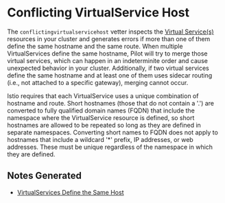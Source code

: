# Conflicting VirtualService Host

The `conflictingvirtualservicehost` vetter inspects the [Virtual
Service(s)](https://istio.io/docs/reference/config/networking/virtual-service/)
resources in your cluster and generates errors if more than one of them define
the same hostname and the same route. When multiple VirtualServices
define the same hostname, Pilot will try to merge those virtual
services, which can happen in an indeterminite order and cause unexpected
behavior in your cluster. Additionally, if two virtual services define the
same hostname and at least one of them uses sidecar routing (i.e., not
attached to a specific gateway), merging cannot occur.

Istio requires that each VirtualService uses a unique combination of hostname
  and route. Short hostnames (those that do not contain a '\.') are
 converted to fully qualified domain names (FQDN) that include the namespace
 where the VirtualService resource is defined, so short hostnames are allowed to
 be repeated so long as they are defined in separate namespaces. Converting short
names to FQDN does not apply to hostnames that include a wildcard '\*' prefix,
IP addresses, or web addresses. These must be unique regardless of the namespace
in which they are defined.

## Notes Generated

- [VirtualServices Define the Same Host](README-host-in-multiple-vs.md)
